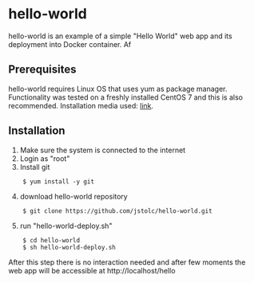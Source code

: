 hello-world
===========

hello-world is an example of a simple "Hello World" web app and its deployment into Docker container. Af

## Prerequisites 

hello-world requires Linux OS that uses yum as package manager. Functionality was tested on a freshly installed CentOS 7 and this is also recommended. Installation media used: [link](http://ftp.heanet.ie/pub/centos/7.9.2009/isos/x86_64/CentOS-7-x86_64-Minimal-2009.iso). 

## Installation  
    
1. Make sure the system is connected to the internet
2. Login as "root" 
3. Install git
```
    $ yum install -y git
```
4. download hello-world repository
```
    $ git clone https://github.com/jstolc/hello-world.git
```    
5. run "hello-world-deploy.sh"
```
    $ cd hello-world
    $ sh hello-world-deploy.sh
```    
After this step there is no interaction needed and after few moments the web app will be accessible at http://localhost/hello 
